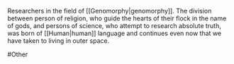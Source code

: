 Researchers in the field of <span class="miscellaneous">[[Genomorphy|genomorphy]]</span>.
The division between person of religion, who guide the hearts of their flock in the name of gods, and persons of science, who attempt to research absolute truth, was born of <span class="races">[[Human|human]]</span> language and continues even now that we have taken to living in outer space.

#Other